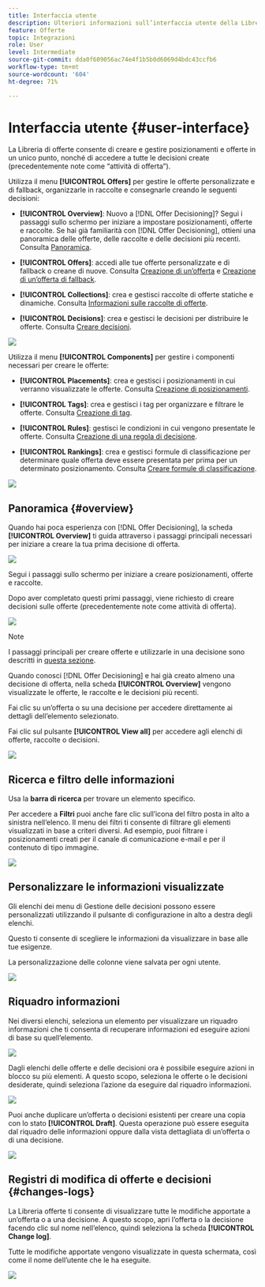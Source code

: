 ```yaml
---
title: Interfaccia utente
description: Ulteriori informazioni sull’interfaccia utente della Libreria di offerte.
feature: Offerte
topic: Integrazioni
role: User
level: Intermediate
source-git-commit: dda0f609056ac74e4f1b5b0d6069d4bdc43ccfb6
workflow-type: tm+mt
source-wordcount: '604'
ht-degree: 71%

---
```


# Interfaccia utente {#user-interface}

La Libreria di offerte consente di creare e gestire posizionamenti e offerte in un unico punto, nonché di accedere a tutte le decisioni create (precedentemente note come “attività di offerta”).

Utilizza il menu **[!UICONTROL Offers]** per gestire le offerte personalizzate e di fallback, organizzarle in raccolte e consegnarle creando le seguenti decisioni:

* **[!UICONTROL Overview]**: Nuovo a  [!DNL Offer Decisioning]? Segui i passaggi sullo schermo per iniziare a impostare posizionamenti, offerte e raccolte. Se hai già familiarità con [!DNL Offer Decisioning], ottieni una panoramica delle offerte, delle raccolte e delle decisioni più recenti. Consulta [Panoramica](#overview).

* **[!UICONTROL Offers]**: accedi alle tue offerte personalizzate e di fallback o creane di nuove. Consulta [Creazione di un’offerta](../offer-library/creating-personalized-offers.md) e [Creazione di un’offerta di fallback](../offer-library/creating-fallback-offers.md).

* **[!UICONTROL Collections]**: crea e gestisci raccolte di offerte statiche e dinamiche. Consulta [Informazioni sulle raccolte di offerte](../offer-library/creating-collections.md).

* **[!UICONTROL Decisions]**: crea e gestisci le decisioni per distribuire le offerte. Consulta [Creare decisioni](../offer-activities/create-offer-activities.md).

![](../../assets/offers_menu.png)

Utilizza il menu **[!UICONTROL Components]** per gestire i componenti necessari per creare le offerte:

* **[!UICONTROL Placements]**: crea e gestisci i posizionamenti in cui verranno visualizzate le offerte. Consulta [Creazione di posizionamenti](../offer-library/creating-placements.md).

* **[!UICONTROL Tags]**: crea e gestisci i tag per organizzare e filtrare le offerte. Consulta [Creazione di tag](../offer-library/creating-tags.md).

* **[!UICONTROL Rules]**: gestisci le condizioni in cui vengono presentate le offerte. Consulta [Creazione di una regola di decisione](../offer-library/creating-decision-rules.md).

* **[!UICONTROL Rankings]**: crea e gestisci formule di classificazione per determinare quale offerta deve essere presentata per prima per un determinato posizionamento. Consulta [Creare formule di classificazione](../offer-library/create-ranking-formulas.md).

![](../../assets/offer_activities.png)

## Panoramica {#overview}

Quando hai poca esperienza con [!DNL Offer Decisioning], la scheda **[!UICONTROL Overview]** ti guida attraverso i passaggi principali necessari per iniziare a creare la tua prima decisione di offerta.

![](../../assets/overview_onboarding.png)

Segui i passaggi sullo schermo per iniziare a creare posizionamenti, offerte e raccolte.

Dopo aver completato questi primi passaggi, viene richiesto di creare decisioni sulle offerte (precedentemente note come attività di offerta).

![](../../assets/overview_collection-created.png)

>[!NOTE]
>
>I passaggi principali per creare offerte e utilizzarle in una decisione sono descritti in [questa sezione](../offer-library/key-steps.md).

Quando conosci [!DNL Offer Decisioning] e hai già creato almeno una decisione di offerta, nella scheda **[!UICONTROL Overview]** vengono visualizzate le offerte, le raccolte e le decisioni più recenti.

Fai clic su un’offerta o su una decisione per accedere direttamente ai dettagli dell’elemento selezionato.

Fai clic sul pulsante **[!UICONTROL View all]** per accedere agli elenchi di offerte, raccolte o decisioni.

![](../../assets/overview_view-all.png)

## Ricerca e filtro delle informazioni

Usa la **barra di ricerca** per trovare un elemento specifico.

Per accedere a **Filtri** puoi anche fare clic sull’icona del filtro posta in alto a sinistra nell’elenco. Il menu dei filtri ti consente di filtrare gli elementi visualizzati in base a criteri diversi. Ad esempio, puoi filtrare i posizionamenti creati per il canale di comunicazione e-mail e per il contenuto di tipo immagine.

![](../../assets/filters.png)

## Personalizzare le informazioni visualizzate

Gli elenchi dei menu di Gestione delle decisioni possono essere personalizzati utilizzando il pulsante di configurazione in alto a destra degli elenchi.

Questo ti consente di scegliere le informazioni da visualizzare in base alle tue esigenze.

La personalizzazione delle colonne viene salvata per ogni utente.

![](../../assets/columns.png)

## Riquadro informazioni

Nei diversi elenchi, seleziona un elemento per visualizzare un riquadro informazioni che ti consenta di recuperare informazioni ed eseguire azioni di base su quell’elemento.

![](../../assets/information-pane.png)

Dagli elenchi delle offerte e delle decisioni ora è possibile eseguire azioni in blocco su più elementi. A questo scopo, seleziona le offerte o le decisioni desiderate, quindi seleziona l’azione da eseguire dal riquadro informazioni.

![](../../assets/bulk-actions.png)

Puoi anche duplicare un’offerta o decisioni esistenti per creare una copia con lo stato **[!UICONTROL Draft]**. Questa operazione può essere eseguita dal riquadro delle informazioni oppure dalla vista dettagliata di un’offerta o di una decisione.

![](../../assets/duplicate-offer.png)

## Registri di modifica di offerte e decisioni {#changes-logs}

La Libreria offerte ti consente di visualizzare tutte le modifiche apportate a un’offerta o a una decisione. A questo scopo, apri l’offerta o la decisione facendo clic sul nome nell’elenco, quindi seleziona la scheda **[!UICONTROL Change log]**.

Tutte le modifiche apportate vengono visualizzate in questa schermata, così come il nome dell’utente che le ha eseguite.

![](../../assets/change-logs.png)
